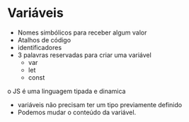 # Variáveis

* Nomes simbólicos para receber algum valor
* Atalhos de código
* identificadores
* 3 palavras reservadas para criar uma variável
    * var
    * let
    * const

o JS é uma linguagem tipada e dinamica 

* variáveis não precisam ter um tipo previamente definido
* Podemos mudar o conteúdo da variável. 
